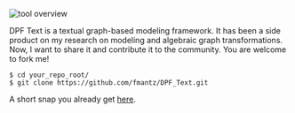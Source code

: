 

![tool overview](https://raw.githubusercontent.com/fmantz/DPF_Text/master/doc/images/00_Overview_Perspective.png)

DPF Text is a textual graph-based modeling framework. 
It has been a side product on my research on modeling and algebraic graph transformations.
Now, I want to share it and contribute it to the community. You are welcome to fork me!

```
$ cd your_repo_root/
$ git clone https://github.com/fmantz/DPF_Text.git
```

A short snap you already get [here](https://raw.githubusercontent.com/fmantz/DPF_Text/master/doc/DPF_Text.pdf).